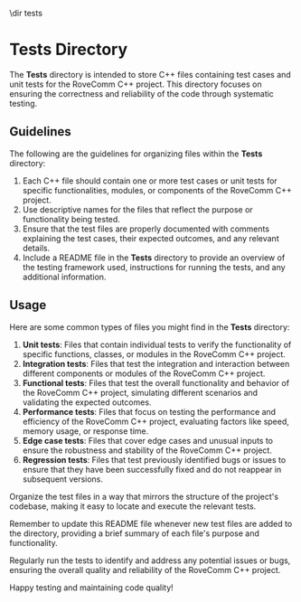 \dir tests

# Tests Directory

The **Tests** directory is intended to store C++ files containing test cases and unit tests for the RoveComm C++ project. This directory focuses on ensuring the correctness and reliability of the code through systematic testing.

## Guidelines

The following are the guidelines for organizing files within the **Tests** directory:

1. Each C++ file should contain one or more test cases or unit tests for specific functionalities, modules, or components of the RoveComm C++ project.
2. Use descriptive names for the files that reflect the purpose or functionality being tested.
3. Ensure that the test files are properly documented with comments explaining the test cases, their expected outcomes, and any relevant details.
4. Include a README file in the **Tests** directory to provide an overview of the testing framework used, instructions for running the tests, and any additional information.

## Usage

Here are some common types of files you might find in the **Tests** directory:

1. **Unit tests**: Files that contain individual tests to verify the functionality of specific functions, classes, or modules in the RoveComm C++ project.
2. **Integration tests**: Files that test the integration and interaction between different components or modules of the RoveComm C++ project.
3. **Functional tests**: Files that test the overall functionality and behavior of the RoveComm C++ project, simulating different scenarios and validating the expected outcomes.
4. **Performance tests**: Files that focus on testing the performance and efficiency of the RoveComm C++ project, evaluating factors like speed, memory usage, or response time.
5. **Edge case tests**: Files that cover edge cases and unusual inputs to ensure the robustness and stability of the RoveComm C++ project.
6. **Regression tests**: Files that test previously identified bugs or issues to ensure that they have been successfully fixed and do not reappear in subsequent versions.

Organize the test files in a way that mirrors the structure of the project's codebase, making it easy to locate and execute the relevant tests.

Remember to update this README file whenever new test files are added to the directory, providing a brief summary of each file's purpose and functionality.

Regularly run the tests to identify and address any potential issues or bugs, ensuring the overall quality and reliability of the RoveComm C++ project.

Happy testing and maintaining code quality!